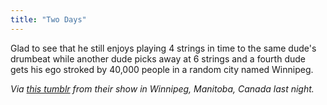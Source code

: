 ```yaml
---
title: "Two Days"
---
```

<p>Glad to see that he still enjoys playing 4 strings in time to the same dude's drumbeat while another dude picks away at 6 strings and a fourth dude gets his ego stroked by 40,000 people in a random city named Winnipeg.</p>
<p><em>Via <a href="https://afghancoatandcigs.tumblr.com/post/5993303038/i-had-to-post-this-immediately-from-tonights">this tumblr</a> from their show in Winnipeg, Manitoba, Canada last night.</em></p>
